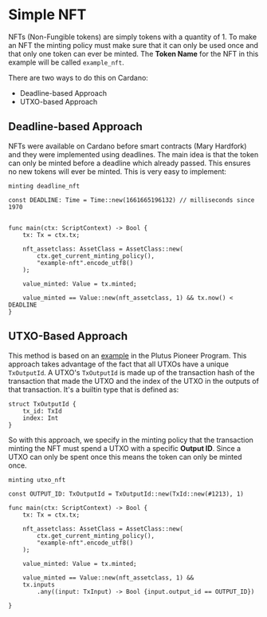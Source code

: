 # Simple NFT

NFTs (Non-Fungible tokens) are simply tokens with a quantity of 1.
To make an NFT the minting policy must make sure that it can only be used once and that only one token can ever be minted.
The **Token Name** for the NFT in this example will be called `example_nft`.

There are two ways to do this on Cardano:

- Deadline-based Approach
- UTXO-based Approach

## Deadline-based Approach

NFTs were available on Cardano before smart contracts (Mary Hardfork) and they were implemented using deadlines.
The main idea is that the token can only be minted before a deadline which already passed.
This ensures no new tokens will ever be minted.
This is very easy to implement:

```helios
minting deadline_nft

const DEADLINE: Time = Time::new(1661665196132) // milliseconds since 1970


func main(ctx: ScriptContext) -> Bool {
	tx: Tx = ctx.tx;

    nft_assetclass: AssetClass = AssetClass::new(
		ctx.get_current_minting_policy(), 
		"example-nft".encode_utf8()
	);

    value_minted: Value = tx.minted;

    value_minted == Value::new(nft_assetclass, 1) && tx.now() < DEADLINE
}
```

## UTXO-Based Approach

This method is based on an [example](https://plutus-pioneer-program.readthedocs.io/en/latest/pioneer/week5.html) in the Plutus Pioneer Program.
This approach takes advantage of the fact that all UTXOs have a unique `TxOutputId`.
A UTXO's `TxOutputId` is made up of the transaction hash of the transaction that made the UTXO and the index of the UTXO in the outputs of that transaction.
It's a builtin type that is defined as:

```helios
struct TxOutputId {
    tx_id: TxId
    index: Int
}
```

So with this approach, we specify in the minting policy that the transaction minting the NFT must spend a UTXO with a specific **Output ID**.
Since a UTXO can only be spent once this means the token can only be minted once.

```helios
minting utxo_nft

const OUTPUT_ID: TxOutputId = TxOutputId::new(TxId::new(#1213), 1)

func main(ctx: ScriptContext) -> Bool {
	tx: Tx = ctx.tx;

    nft_assetclass: AssetClass = AssetClass::new(
		ctx.get_current_minting_policy(), 
		"example-nft".encode_utf8()
	);

    value_minted: Value = tx.minted;

    value_minted == Value::new(nft_assetclass, 1) && 
    tx.inputs
        .any((input: TxInput) -> Bool {input.output_id == OUTPUT_ID})

}
```
